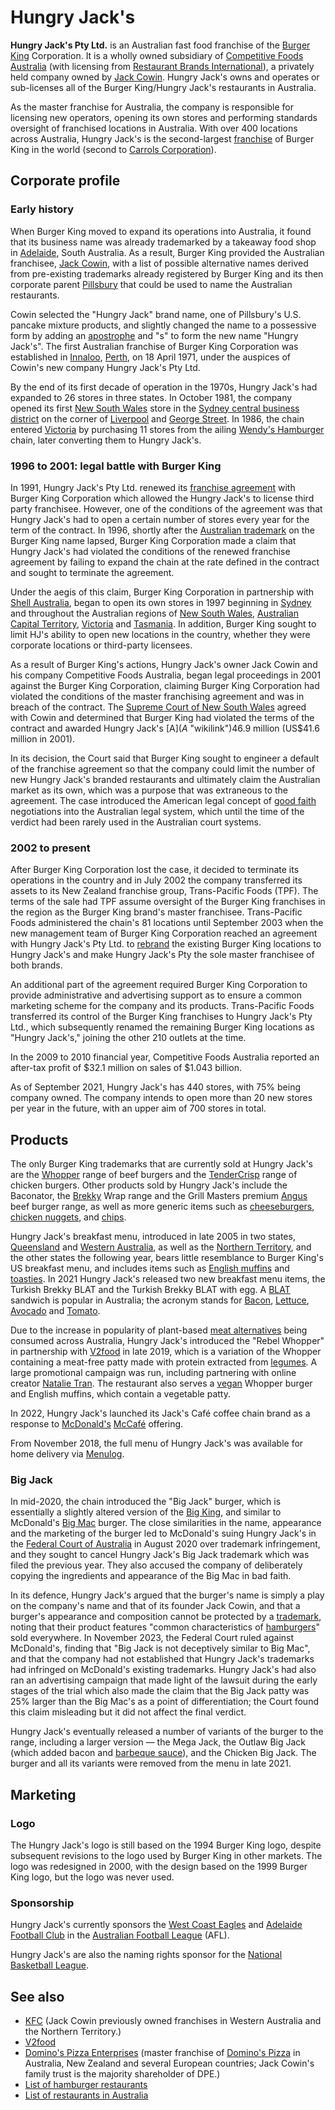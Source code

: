 # Hungry Jack's
**Hungry Jack's Pty Ltd.** is an Australian fast food franchise of the
[Burger King](Burger_King "wikilink") Corporation. It is a wholly owned
subsidiary of [Competitive Foods
Australia](Competitive_Foods_Australia "wikilink") (with licensing from
[Restaurant Brands
International](Restaurant_Brands_International "wikilink")), a privately
held company owned by [Jack Cowin](Jack_Cowin "wikilink"). Hungry Jack's
owns and operates or sub-licenses all of the Burger King/Hungry Jack's
restaurants in Australia.

As the master franchise for Australia, the company is responsible for
licensing new operators, opening its own stores and performing standards
oversight of franchised locations in Australia. With over 400 locations
across Australia, Hungry Jack's is the second-largest
[franchise](Franchising "wikilink") of Burger King in the world (second
to [Carrols Corporation](Carrols_Corporation "wikilink")).

## Corporate profile

### Early history

When Burger King moved to expand its operations into Australia, it found
that its business name was already trademarked by a takeaway food shop
in [Adelaide](Adelaide "wikilink"), South Australia. As a result,
Burger King provided the Australian franchisee, [Jack
Cowin](Jack_Cowin "wikilink"), with a list of possible alternative names
derived from pre-existing trademarks already registered by Burger King
and its then corporate parent [Pillsbury](Pillsbury_Company "wikilink")
that could be used to name the Australian restaurants.

Cowin selected the "Hungry Jack" brand name, one of Pillsbury's U.S.
pancake mixture products, and slightly changed the name to a possessive
form by adding an
[apostrophe](apostrophe#Possessive_apostrophe "wikilink") and "s" to
form the new name "Hungry Jack's". The first Australian franchise of
Burger King Corporation was established in
[Innaloo](Innaloo,_Western_Australia "wikilink"),
[Perth](Perth,_Western_Australia "wikilink"), on 18 April 1971, under
the auspices of Cowin's new company Hungry Jack's Pty Ltd.

By the end of its first decade of operation in the 1970s, Hungry Jack's
had expanded to 26 stores in three states. In October 1981, the company
opened its first [New South Wales](New_South_Wales "wikilink") store in
the [Sydney central business
district](Sydney_central_business_district "wikilink") on the corner of
[Liverpool](Liverpool_Street,_Sydney "wikilink") and [George
Street](George_Street,_Sydney "wikilink"). In 1986, the chain entered
[Victoria](Victoria_(Australia) "wikilink") by purchasing 11 stores from
the ailing [Wendy's Hamburger](Wendy's "wikilink") chain, later
converting them to Hungry Jack's.

### 1996 to 2001: legal battle with Burger King

In 1991, Hungry Jack's Pty Ltd. renewed its [franchise
agreement](franchise_agreement "wikilink") with Burger King Corporation
which allowed the Hungry Jack's to license third party franchisee.
However, one of the conditions of the agreement was that Hungry Jack's
had to open a certain number of stores every year for the term of the
contract. In 1996, shortly after the [Australian
trademark](Australian_trademark_law "wikilink") on the Burger King name
lapsed, Burger King Corporation made a claim that Hungry Jack's had
violated the conditions of the renewed franchise agreement by failing to
expand the chain at the rate defined in the contract and sought to
terminate the agreement.

Under the aegis of this claim, Burger King Corporation in partnership
with [Shell Australia](Shell_Australia "wikilink"), began to open its
own stores in 1997 beginning in [Sydney](Sydney "wikilink") and
throughout the Australian regions of [New South
Wales](New_South_Wales "wikilink"), [Australian Capital
Territory](Australian_Capital_Territory "wikilink"),
[Victoria](Victoria_(Australia) "wikilink") and
[Tasmania](Tasmania "wikilink"). In addition, Burger King
sought to limit HJ's ability to open new locations in the country,
whether they were corporate locations or third-party licensees.

As a result of Burger King's actions, Hungry Jack's owner Jack Cowin and
his company Competitive Foods Australia, began legal proceedings in 2001
against the Burger King Corporation, claiming Burger King Corporation
had violated the conditions of the master franchising agreement and was
in breach of the contract. The [Supreme Court of New South
Wales](Supreme_Court_of_New_South_Wales "wikilink") agreed with Cowin
and determined that Burger King had violated the terms of the contract
and awarded Hungry Jack's [A$](A$ "wikilink")46.9 million
(US$41.6 million in 2001).

In its decision, the Court said that Burger King sought to engineer a
default of the franchise agreement so that the company could limit the
number of new Hungry Jack's branded restaurants and ultimately claim the
Australian market as its own, which was a purpose that was extraneous to
the agreement. The case introduced the American legal concept of
[good faith](Good_faith_(law) "wikilink") negotiations into the
Australian legal system, which until the time of the verdict had been
rarely used in the Australian court systems.

### 2002 to present

After Burger King Corporation lost the case, it decided to terminate its
operations in the country and in July 2002 the company transferred its
assets to its New Zealand franchise group, Trans-Pacific Foods
(TPF). The terms of the sale had TPF assume oversight of the
Burger King franchises in the region as the Burger King brand's master
franchisee. Trans-Pacific Foods administered the chain's 81
locations until September 2003 when the new management team of Burger
King Corporation reached an agreement with Hungry Jack's Pty Ltd. to
[rebrand](Rebranding "wikilink") the existing Burger King locations to
Hungry Jack's and make Hungry Jack's Pty the sole master franchisee of
both brands.

An additional part of the agreement required Burger King Corporation to
provide administrative and advertising support as to ensure a common
marketing scheme for the company and its products. Trans-Pacific
Foods transferred its control of the Burger King franchises to Hungry
Jack's Pty Ltd., which subsequently renamed the remaining Burger King
locations as "Hungry Jack's," joining the other 210 outlets at the
time.

In the 2009 to 2010 financial year, Competitive Foods Australia reported
an after-tax profit of $32.1 million on sales of $1.043 billion.

As of September 2021, Hungry Jack's has 440 stores, with 75% being
company owned. The company intends to open more than 20 new stores
per year in the future, with an upper aim of 700 stores in total.

## Products

The only Burger King trademarks that are currently sold at Hungry Jack's
are the [Whopper](Whopper "wikilink") range of beef burgers and the
[TenderCrisp](TenderCrisp "wikilink") range of chicken burgers. Other
products sold by Hungry Jack's include the Baconator, the
[Brekky](Breakfast "wikilink") Wrap range and the Grill Masters premium
[Angus](Aberdeen_Angus "wikilink") beef burger range, as well as more
generic items such as [cheeseburgers](cheeseburger "wikilink"), [chicken
nuggets](chicken_nugget "wikilink"), and
[chips](French_fries "wikilink").

Hungry Jack's breakfast menu, introduced in late 2005 in two states,
[Queensland](Queensland "wikilink") and [Western
Australia](Western_Australia "wikilink"), as well as the [Northern
Territory](Northern_Territory "wikilink"), and the other states the
following year, bears little resemblance to Burger King's US breakfast
menu, and includes items such as [English
muffins](English_muffins "wikilink") and
[toasties](Grilled_cheese "wikilink"). In 2021 Hungry Jack's
released two new breakfast menu items, the Turkish Brekky BLAT and the
Turkish Brekky BLAT with egg. A [BLAT](BLT "wikilink") sandwich is
popular in Australia; the acronym stands for [Bacon](Bacon "wikilink"),
[Lettuce](Lettuce "wikilink"), [Avocado](Avocado "wikilink") and
[Tomato](Tomato "wikilink").

Due to the increase in popularity of plant-based [meat
alternatives](Meat_analogue "wikilink") being consumed across
Australia, Hungry Jack's introduced the "Rebel Whopper" in
partnership with [V2food](V2food "wikilink") in late 2019, which is a
variation of the Whopper containing a meat-free patty made with protein
extracted from [legumes](legume "wikilink"). A large
promotional campaign was run, including partnering with online creator
[Natalie Tran](Natalie_Tran "wikilink"). The restaurant also serves
a [vegan](vegan "wikilink") Whopper burger and English muffins, which
contain a vegetable patty.

In 2022, Hungry Jack's launched its Jack's Café coffee chain brand as a
response to [McDonald's](McDonald's "wikilink")
[McCafé](McCafé "wikilink") offering.

From November 2018, the full menu of Hungry Jack's was available for
home delivery via [Menulog](Menulog "wikilink").

### Big Jack

In mid-2020, the chain introduced the "Big Jack" burger, which is
essentially a slightly altered version of the [Big
King](Big_King "wikilink"), and similar to McDonald's [Big
Mac](Big_Mac "wikilink") burger. The close similarities in the name,
appearance and the marketing of the burger led to McDonald's suing
Hungry Jack's in the [Federal Court of
Australia](Federal_Court_of_Australia "wikilink") in August 2020 over
trademark infringement, and they sought to cancel Hungry Jack's Big Jack
trademark which was filed the previous year. They also accused the
company of deliberately copying the ingredients and appearance of the
Big Mac in bad faith.

In its defence, Hungry Jack's argued that the burger's name is simply a
play on the company's name and that of its founder Jack Cowin, and that
a burger's appearance and composition cannot be protected by a
[trademark](trademark "wikilink"), noting that their product features
"common characteristics of [hamburgers](hamburger "wikilink")" sold
everywhere. In November 2023, the Federal Court ruled against
McDonald's, finding that "Big Jack is not deceptively similar to Big
Mac", and that the company had not established that Hungry Jack's
trademarks had infringed on McDonald's existing trademarks. Hungry
Jack's had also ran an advertising campaign that made light of the
lawsuit during the early stages of the trial which also made the claim
that the Big Jack patty was 25% larger than the Big Mac's as a point of
differentiation; the Court found this claim misleading but it did not
affect the final verdict.

Hungry Jack's eventually released a number of variants of the burger to
the range, including a larger version — the Mega Jack, the Outlaw Big
Jack (which added bacon and [barbeque
sauce](barbeque_sauce "wikilink")), and the Chicken Big Jack. The burger
and all its variants were removed from the menu in late 2021.

## Marketing

### Logo

The Hungry Jack's logo is still based on the 1994 Burger King logo,
despite subsequent revisions to the logo used by Burger King in other
markets. The logo was redesigned in 2000, with the design based
on the 1999 Burger King logo, but the logo was never used.

### Sponsorship

Hungry Jack's currently sponsors the [West Coast
Eagles](West_Coast_Eagles "wikilink") and [Adelaide Football
Club](Adelaide_Football_Club "wikilink") in the [Australian Football
League](Australian_Football_League "wikilink") (AFL).

Hungry Jack's are also the naming rights sponsor for the [National
Basketball
League](National_Basketball_League_(Australia) "wikilink").

## See also

-   [KFC](KFC "wikilink") (Jack Cowin previously owned franchises in
    Western Australia and the Northern Territory.)
-   [V2food](V2food "wikilink")
-   [Domino's Pizza Enterprises](Domino's_Pizza_Enterprises "wikilink")
    (master franchise of [Domino's Pizza](Domino's_Pizza "wikilink") in
    Australia, New Zealand and several European countries; Jack Cowin's
    family trust is the majority shareholder of DPE.)
-   [List of hamburger
    restaurants](List_of_hamburger_restaurants "wikilink")
-   [List of restaurants in
    Australia](List_of_restaurants_in_Australia "wikilink")